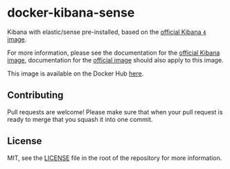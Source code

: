 docker-kibana-sense
===================

Kibana with elastic/sense pre-installed, based on the [official Kibana `4` image][1].

For more information, please see the documentation for the [official Kibana image][1], documentation for the [official image][1] should also apply to this image.

This image is available on the Docker Hub [here][2].

Contributing
------------

Pull requests are welcome! Please make sure that when your pull request is ready to merge that you squash it into one commit.

License
-------

MIT, see the [LICENSE][3] file in the root of the repository for more information.

[1]: https://hub.docker.com/_/kibana/
[2]: https://hub.docker.com/r/seeruk/docker-kibana-sense/
[3]: https://github.com/SeerUK/docker-kibana-sense/blob/master/LICENSE

